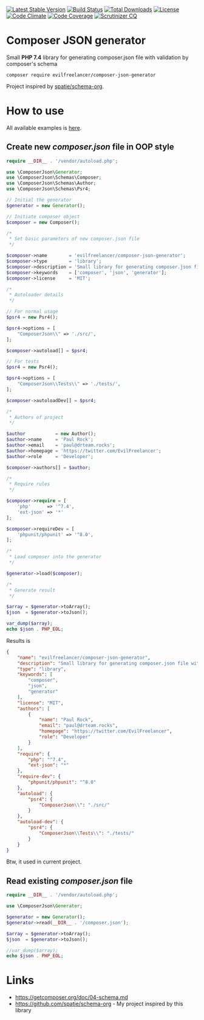 [![Latest Stable Version](https://poser.pugx.org/evilfreelancer/composer-json-generator/v/stable)](https://packagist.org/packages/evilfreelancer/composer-json-generator)
[![Build Status](https://travis-ci.org/EvilFreelancer/composer-json-generator.svg?branch=master)](https://travis-ci.org/EvilFreelancer/composer-json-generator)
[![Total Downloads](https://poser.pugx.org/evilfreelancer/composer-json-generator/downloads)](https://packagist.org/packages/evilfreelancer/composer-json-generator)
[![License](https://poser.pugx.org/evilfreelancer/composer-json-generator/license)](https://packagist.org/packages/evilfreelancer/composer-json-generator)
[![Code Climate](https://codeclimate.com/github/EvilFreelancer/composer-json-generator/badges/gpa.svg)](https://codeclimate.com/github/EvilFreelancer/composer-json-generator)
[![Code Coverage](https://scrutinizer-ci.com/g/EvilFreelancer/composer-json-generator/badges/coverage.png?b=master)](https://scrutinizer-ci.com/g/EvilFreelancer/composer-json-generator/?branch=master)
[![Scrutinizer CQ](https://scrutinizer-ci.com/g/evilfreelancer/composer-json-generator/badges/quality-score.png?b=master)](https://scrutinizer-ci.com/g/evilfreelancer/composer-json-generator/)

# Composer JSON generator

Small **PHP 7.4** library for generating composer.json file with validation by composer's schema

    composer require evilfreelancer/composer-json-generator

Project inspired by [spatie/schema-org](https://github.com/spatie/schema-org).

# How to use

All available examples is [here](examples).

## Create new _composer.json_ file in OOP style

```php
require __DIR__ . '/vendor/autoload.php';

use \ComposerJson\Generator;
use \ComposerJson\Schemas\Composer;
use \ComposerJson\Schemas\Author;
use \ComposerJson\Schemas\Psr4;

// Initial the generator
$generator = new Generator();

// Initiate composer object
$composer = new Composer();

/*
 * Set basic parameters of new composer.json file
 */

$composer->name        = 'evilfreelancer/composer-json-generator';
$composer->type        = 'library';
$composer->description = 'Small library for generating composer.json file with validation by composer\'s schema';
$composer->keywords    = ['composer', 'json', 'generator'];
$composer->license     = 'MIT';

/*
 * Autoloader details
 */

// For normal usage
$psr4 = new Psr4();

$psr4->options = [
    "ComposerJson\\" => './src/',
];

$composer->autoload[] = $psr4;

// For tests
$psr4 = new Psr4();

$psr4->options = [
    "ComposerJson\\Tests\\" => './tests/',
];

$composer->autoloadDev[] = $psr4;

/*
 * Authors of project
 */

$author           = new Author();
$author->name     = 'Paul Rock';
$author->email    = 'paul@drteam.rocks';
$author->homepage = 'https://twitter.com/EvilFreelancer';
$author->role     = 'Developer';

$composer->authors[] = $author;

/*
 * Require rules
 */

$composer->require = [
    'php'      => '^7.4',
    'ext-json' => '*'
];

$composer->requireDev = [
    'phpunit/phpunit' => '^8.0',
];

/*
 * Load composer into the generator
 */

$generator->load($composer);

/*
 * Generate result
 */

$array = $generator->toArray();
$json  = $generator->toJson();

var_dump($array);
echo $json . PHP_EOL;
```

Results is

```json
{
    "name": "evilfreelancer/composer-json-generator",
    "description": "Small library for generating composer.json file with validation by composer's schema",
    "type": "library",
    "keywords": [
        "composer",
        "json",
        "generator"
    ],
    "license": "MIT",
    "authors": [
        {
            "name": "Paul Rock",
            "email": "paul@drteam.rocks",
            "homepage": "https://twitter.com/EvilFreelancer",
            "role": "Developer"
        }
    ],
    "require": {
        "php": "^7.4",
        "ext-json": "*"
    },
    "require-dev": {
        "phpunit/phpunit": "^8.0"
    },
    "autoload": {
        "psr4": {
            "ComposerJson\\": "./src/"
        }
    },
    "autoload-dev": {
        "psr4": {
            "ComposerJson\\Tests\\": "./tests/"
        }
    }
}
```

Btw, it used in current project.

## Read existing _composer.json_ file

```php
require __DIR__ . '/vendor/autoload.php';

use \ComposerJson\Generator;

$generator = new Generator();
$generator->read(__DIR__ . '/composer.json');

$array = $generator->toArray();
$json  = $generator->toJson();

//var_dump($array);
echo $json . PHP_EOL;
```

# Links

* https://getcomposer.org/doc/04-schema.md
* https://github.com/spatie/schema-org - My project inspired by this library
